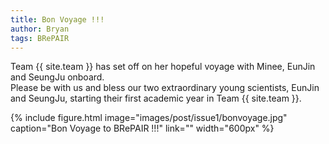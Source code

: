 ```yaml
---
title: Bon Voyage !!!
author: Bryan
tags: BRePAIR
---
```


Team {{ site.team }} has set off on her hopeful voyage with Minee, EunJin and SeungJu onboard. <br>
Please be with us and bless our two extraordinary young scientists, EunJin and SeungJu, starting their first academic year in Team {{ site.team }}.

{%
  include figure.html
  image="images/post/issue1/bonvoyage.jpg"
  caption="Bon Voyage to BRePAIR !!!"
  link=""
  width="600px"
%}
